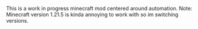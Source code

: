 This is a work in progress minecraft mod centered around automation.
Note: Minecraft version 1.21.5 is kinda annoying to work with so im switching versions.

